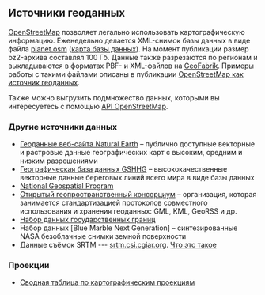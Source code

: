 ## Источники геоданных

[OpenStreetMap](https://www.openstreetmap.org/) позволяет легально использовать картографическую информацию. Еженедельно делается XML-снимок базы данных в виде файла [planet.osm](http://planet.openstreetmap.org/) ([карта базы данных](https://wiki.openstreetmap.org/wiki/Database)). На момент публикации размер bz2-архива составлял 100 Гб. Данные также разрезаются по регионам и выкладываются в форматах PBF- и XML-файлов на [GeoFabrik](http://download.geofabrik.de/). Примеры работы с такими файлами описаны в публикации [OpenStreetMap как источник геоданных](https://habr.com/ru/post/270513/).

Также можно выгрузить подмножество данных, которыми вы интересуетесь с помощью [API OpenStreetMap](https://wiki.openstreetmap.org/wiki/RU:API_v0.6).

### Другие источники данных
- [Геоданные веб-сайта Natural Earth](https://www.naturalearthdata.com/) – публично доступные векторные и растровые данные географических карт с высоким, средним и низким разреше­ниями
- [Географическая база данных GSHHG](https://www.soest.hawaii.edu/pwessel/gshhg/) – высококачественные векторные данные береговых линий всего мира в виде базы данных
- [National Geospatial Program](https://www.usgs.gov/core-science-systems/national-geospatial-program/national-map)
- [Открытый геопространственный консорциум](https://www.ogc.org/) – организация, которая занимается стандартизацией протоколов совместного использования и хранения геоданных: GML, KML, GeoRSS и др.
- [Набор данных государственных границ](http://thematicmapping.org/downloads/world_borders.php)
- Набор данных [Blue Marble Next Generation] – синтезированные NASA безоблачные снимки земной поверхности 
- Данные съёмок SRTM --- [srtm.csi.cgiar.org](http://srtm.csi.cgiar.org/). [Что это такое](http://gis-lab.info/qa/srtm.html)

### Проекции
- [Сводная таблица по картографическим проекциям](http://www.radicalcartography.net/?projectionref)
